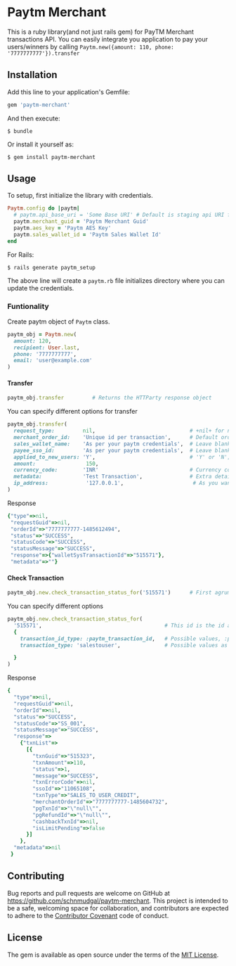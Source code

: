# Paytm Merchant

This is a ruby library(and not just rails gem) for PayTM Merchant transactions API. You can easily integrate you application to pay your users/winners by calling `Paytm.new({amount: 110, phone: '7777777777'}).transfer`

## Installation

Add this line to your application's Gemfile:

```ruby
gem 'paytm-merchant'
```

And then execute:

    $ bundle

Or install it yourself as:

    $ gem install paytm-merchant

## Usage

To setup, first initialize the library with credentials.

```ruby
Paytm.config do |paytm|
  # paytm.api_base_uri = 'Some Base URI' # Default is staging api URI fpr paytm
  paytm.merchant_guid = 'Paytm Merchant Guid'
  paytm.aes_key = 'Paytm AES Key'
  paytm.sales_wallet_id = 'Paytm Sales Wallet Id'
end
```

For Rails:

    $ rails generate paytm_setup

The above line will create a `paytm.rb` file initializes directory where you can update the credentials.


### Funtionality

Create paytm object of `Paytm` class.

```ruby
paytm_obj = Paytm.new(
  amount: 120,
  recipient: User.last,
  phone: '7777777777',
  email: 'user@example.com'
)
```

#### Transfer
```ruby
paytm_obj.transfer         # Returns the HTTParty response object
```

You can specify different options for transfer

```ruby
paytm_obj.transfer(
  request_type:         nil,                              # +nil+ for normal transfer request
  merchant_order_id:    'Unique id per transaction',      # Default order id is made using phone number and current timestamp
  sales_wallet_name:    'As per your paytm credentials',  # Leave blank if not known
  payee_sso_id:         'As per your paytm credentials',  # Leave blank if not known
  applied_to_new_users: 'Y',                              # 'Y' or 'N'; Whether to create paytm account for new phone no.
  amount:                150,
  currency_code:        'INR'                             # Currency code specified by Paytm. Default 'INR'
  metadata:             'Test Transaction',               # Extra details to be sent for transaction
  ip_address:            '127.0.0.1',                      # As you want
)
```

Response
```ruby
{"type"=>nil,
 "requestGuid"=>nil,
 "orderId"=>"7777777777-1485612494",
 "status"=>"SUCCESS",
 "statusCode"=>"SUCCESS",
 "statusMessage"=>"SUCCESS",
 "response"=>{"walletSysTransactionId"=>"515571"},
 "metadata"=>""}

```

#### Check Transaction
```ruby
paytm_obj.new.check_transaction_status_for('515571')      # First agrument is paytm wallet txn id recieved in txn response
```

You can specify different options
```ruby
paytm_obj.new.check_transaction_status_for(
  '515571',                                       # This id is the id as per in +transaction_id_type+ option
  {
    transaction_id_type: :paytm_transaction_id,   # Possible values, :paytm_transaction_id, :merchant_order_id, :refund_reference_id. Default is :paytm_transaction_id
    transaction_type: 'salestouser',              # Possible values as per Paytm API

  }
)
```

Response

```ruby
{
  "type"=>nil,
  "requestGuid"=>nil,
  "orderId"=>nil,
  "status"=>"SUCCESS",
  "statusCode"=>"SS_001",
  "statusMessage"=>"SUCCESS",
  "response"=>
    {"txnList"=>
      [{
        "txnGuid"=>"515323",
        "txnAmount"=>110,
        "status"=>1,
        "message"=>"SUCCESS",
        "txnErrorCode"=>nil,
        "ssoId"=>"11065108",
        "txnType"=>"SALES_TO_USER_CREDIT",
        "merchantOrderId"=>"7777777777-1485604732",
        "pgTxnId"=>"\"null\"",
        "pgRefundId"=>"\"null\"",
        "cashbackTxnId"=>nil,
        "isLimitPending"=>false
      }]
    },
  "metadata"=>nil
 }
```

## Contributing

Bug reports and pull requests are welcome on GitHub at https://github.com/schnmudgal/paytm-merchant. This project is intended to be a safe, welcoming space for collaboration, and contributors are expected to adhere to the [Contributor Covenant](http://contributor-covenant.org) code of conduct.


## License

The gem is available as open source under the terms of the [MIT License](http://opensource.org/licenses/MIT).


